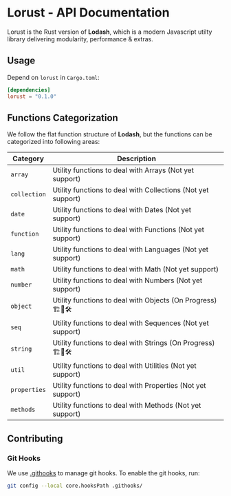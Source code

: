 # Lorust - API Documentation

Lorust is the Rust version of **Lodash**, which is a modern Javascript utilty library delivering modularity, performance & extras.

## Usage

Depend on `lorust` in `Cargo.toml`:

```toml
[dependencies]
lorust = "0.1.0"
```

## Functions Categorization

We follow the flat function structure of **Lodash**, but the functions can be categorized into following areas:

| Category     | Description                                                  |
|--------------|--------------------------------------------------------------|
| `array`      | Utility functions to deal with Arrays (Not yet support)      |
| `collection` | Utility functions to deal with Collections (Not yet support) |
| `date`       | Utility functions to deal with Dates (Not yet support)       |
| `function`   | Utility functions to deal with Functions (Not yet support)   |
| `lang`       | Utility functions to deal with Languages (Not yet support)   |
| `math`       | Utility functions to deal with Math (Not yet support)        |
| `number`     | Utility functions to deal with Numbers (Not yet support)     |
| `object`     | Utility functions to deal with Objects (On Progress) 🏗️🧱🛠️   |
| `seq`        | Utility functions to deal with Sequences (Not yet support)   |
| `string`     | Utility functions to deal with Strings (On Progress) 🏗️🧱🛠️   |
| `util`       | Utility functions to deal with Utilities (Not yet support)   |
| `properties` | Utility functions to deal with Properties (Not yet support)  |
| `methods`    | Utility functions to deal with Methods (Not yet support)     |

## Contributing

### Git Hooks

We use [.githooks](./githooks) to manage git hooks. To enable the git hooks, run:

```bash
git config --local core.hooksPath .githooks/
```
